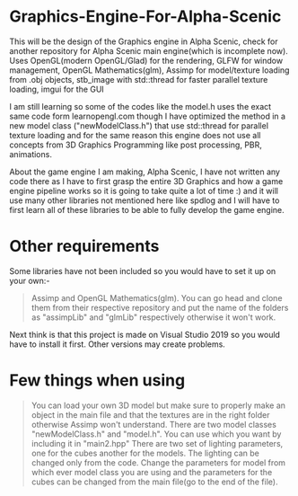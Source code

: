 # Graphics-Engine-For-Alpha-Scenic
This will be the design of the Graphics engine in Alpha Scenic, check for another repository for Alpha Scenic main engine(which is incomplete now).
Uses OpenGL(modern OpenGL/Glad) for the rendering, 
GLFW for window management, OpenGL Mathematics(glm),
Assimp for model/texture loading from .obj objects, 
stb_image with std::thread for faster parallel texture loading, 
imgui for the GUI

I am still learning so some of the codes like the model.h uses the exact same code form learnopengl.com though I have optimized the method in a new model class ("newModelClass.h") that
use std::thread for parallel texture loading and for the same reason this engine does not use all concepts from 3D Graphics Programming like post processing, PBR, animations.

About the game engine I am making, Alpha Scenic, I have not written any code there as I have to first grasp the entire 3D Graphics and how a game engine pipeline works so it is going to take 
quite a lot of time :) and it will use many other libraries not mentioned here like spdlog and I will have to first learn all of these libraries to be able to fully develop the game engine.

# Other requirements
Some libraries have not been included so you would have to set it up on your own:-
>Assimp and OpenGL Mathematics(glm).
You can go head and clone them from their respective repository and put the name of the folders as "assimpLib" and "glmLib" respectively otherwise it won't work.

Next think is that this project is made on Visual Studio 2019 so you would have to install it first. Other versions may create problems.

# Few things when using
> You can load your own 3D model but make sure to properly make an object in the main file and that the textures are in the right folder otherwise Assimp won't understand.
> There are two model classes "newModelClass.h" and "model.h". You can use which you want by including it in "main2.hpp"
> There are two set of lighting parameters, one for the cubes another for the models. The lighting can be changed only from the code. Change the parameters for model from which ever
  model class you are using and the parameters for the cubes can be changed from the main file(go to the end of the file).
